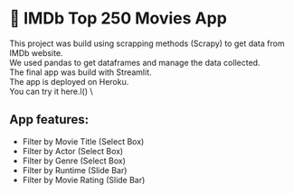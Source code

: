 # 🍿 IMDb Top 250 Movies App

This project was build using scrapping methods (Scrapy) to get data from IMDb website. \
We used pandas to get dataframes and manage the data collected. \
The final app was build with Streamlit. \
The app is deployed on Heroku. \
You can try it here.l() \

## App features:
* Filter by Movie Title (Select Box)
* Filter by Actor (Select Box)
* Filter by Genre (Select Box)
* Filter by Runtime (Slide Bar)
* Filter by Movie Rating (Slide Bar)
